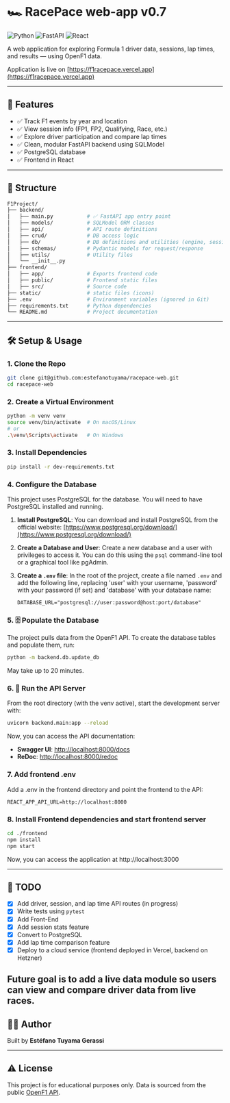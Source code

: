 # 🏎️ RacePace web-app v0.7

![Python](https://img.shields.io/badge/python-3.11-blue)
![FastAPI](https://img.shields.io/badge/fastapi-0.110-green)
![React](https://img.shields.io/badge/react-18.3-blue)

A web application for exploring Formula 1 driver data, sessions, lap times, and results — using OpenF1 data.

Application is live on [https://f1racepace.vercel.app](https://f1racepace.vercel.app)

-----

## 🚀 Features

  - ✅ Track F1 events by year and location
  - ✅ View session info (FP1, FP2, Qualifying, Race, etc.)
  - ✅ Explore driver participation and compare lap times
  - ✅ Clean, modular FastAPI backend using SQLModel
  - ✅ PostgreSQL database
  - ✅ Frontend in React

-----

## 📁 Structure

```sh
F1Project/
├── backend/
│   ├── main.py           # ✅ FastAPI app entry point
│   ├── models/           # SQLModel ORM classes
│   ├── api/              # API route definitions
│   ├── crud/             # DB access logic
│   ├── db/               # DB definitions and utilities (engine, sessions, populators)
│   ├── schemas/          # Pydantic models for request/response
│   ├── utils/            # Utility files
│   └── __init__.py
├── frontend/
│   ├── app/              # Exports frontend code
│   ├── public/           # Frontend static files
│   ├── src/              # Source code
├── static/               # static files (icons)
├── .env                  # Environment variables (ignored in Git)
├── requirements.txt      # Python dependencies
└── README.md             # Project documentation
```

-----

## 🛠️ Setup & Usage

### 1\. Clone the Repo

```bash
git clone git@github.com:estefanotuyama/racepace-web.git
cd racepace-web
```

### 2\. Create a Virtual Environment

```bash
python -m venv venv
source venv/bin/activate  # On macOS/Linux
# or
.\venv\Scripts\activate   # On Windows
```

### 3\. Install Dependencies

```bash
pip install -r dev-requirements.txt
```

### 4\. Configure the Database

This project uses PostgreSQL for the database. You will need to have PostgreSQL installed and running.

1.  **Install PostgreSQL**: You can download and install PostgreSQL from the official website: [https://www.postgresql.org/download/](https://www.postgresql.org/download/)

2.  **Create a Database and User**: Create a new database and a user with privileges to access it. You can do this using the `psql` command-line tool or a graphical tool like pgAdmin.

3.  **Create a `.env` file**: In the root of the project, create a file named `.env` and add the following line, replacing 'user' with your username, 'password' with your password (if set) and 'database' with your database name:

    ```
    DATABASE_URL="postgresql://user:password@host:port/database"
    ```

### 5\. 🗄️ Populate the Database

The project pulls data from the OpenF1 API. To create the database tables and populate them, run:

```bash
python -m backend.db.update_db
```
May take up to 20 minutes.

### 6\. 🧪 Run the API Server

From the root directory (with the venv active), start the development server with:

```bash
uvicorn backend.main:app --reload
```

Now, you can access the API documentation:

  - **Swagger UI**: [http://localhost:8000/docs](http://localhost:8000/docs)
  - **ReDoc**: [http://localhost:8000/redoc](http://localhost:8000/redoc)

### 7\. Add frontend .env

Add a .env in the frontend directory and point the frontend to the API:

```
REACT_APP_API_URL=http://localhost:8000
```

### 8\. Install Frontend dependencies and start frontend server

```bash
cd ./frontend
npm install
npm start
```

Now, you can access the application at http://localhost:3000

-----

## 📌 TODO

  - [x] Add driver, session, and lap time API routes (in progress)
  - [x] Write tests using `pytest`
  - [x] Add Front-End
  - [x] Add session stats feature
  - [x] Convert to PostgreSQL
  - [x] Add lap time comparison feature
  - [x] Deploy to a cloud service (frontend deployed in Vercel, backend on Hetzner)

Future goal is to add a live data module so users can view and compare driver data from live races.
-----

## 👨‍💻 Author

Built by **Estéfano Tuyama Gerassi**

-----

## ⚠️ License

This project is for educational purposes only. Data is sourced from the public [OpenF1 API](https://openf1.org/).
